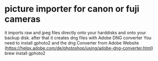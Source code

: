 # picture importer for canon or fuji cameras
it imports raw and jpeg files directly onto your harddisks and onto your backup disk.
after that it creates dng files with Adobe DNG converter
You need to install gphoto2 and the dng Converter from Adobe Website (https://helpx.adobe.com/de/photoshop/using/adobe-dng-converter.html)
brew install gphoto2
